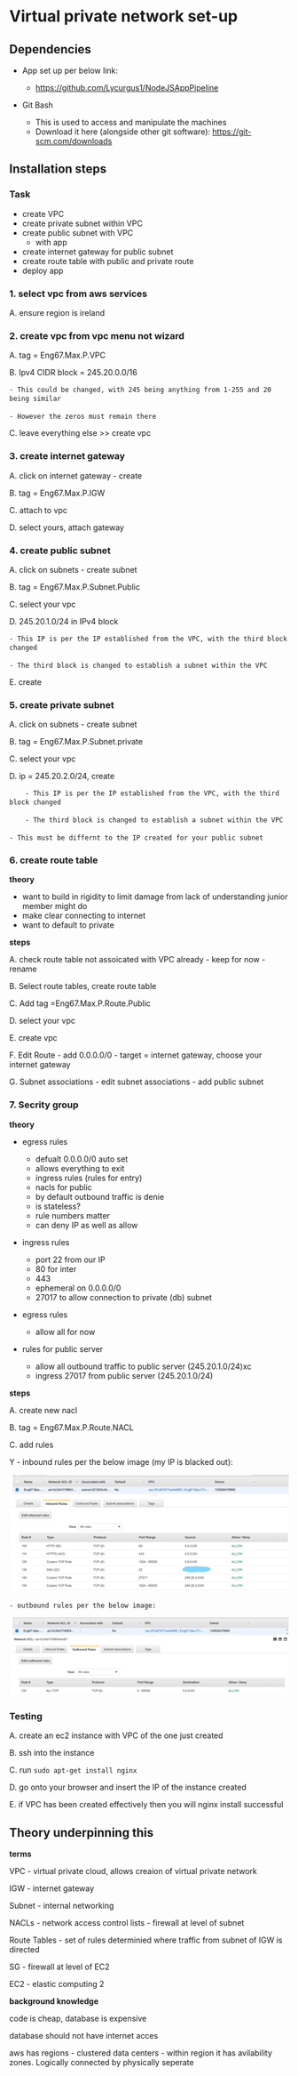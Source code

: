 # Virtual private network set-up

## Dependencies
- App set up per below link:
	- https://github.com/Lycurgus1/NodeJSAppPipeline

- Git Bash
	- This is used to access and manipulate the machines
	- Download it here (alongside other git software): https://git-scm.com/downloads

## Installation steps
### Task
- create VPC
- create private subnet within VPC
- create public subnet with VPC
	- with app
- create internet gateway for public subnet
- create route table with public and private route
- deploy app

### 1. select vpc from aws services

A. ensure region is ireland

### 2. create vpc from vpc menu not wizard

A. tag = Eng67.Max.P.VPC

B. Ipv4 CIDR block = 245.20.0.0/16

	- This could be changed, with 245 being anything from 1-255 and 20 being similar

	- However the zeros must remain there

C. leave everything else >> create vpc

### 3. create internet gateway

A. click on internet gateway - create

B. tag = Eng67.Max.P.IGW

C. attach to vpc

D. select yours, attach gateway

### 4. create public subnet

A. click on subnets - create subnet

B. tag = Eng67.Max.P.Subnet.Public

C. select your vpc

D. 245.20.1.0/24 in IPv4 block

	- This IP is per the IP established from the VPC, with the third block changed

	- The third block is changed to establish a subnet within the VPC

E. create

### 5. create private subnet

A. click on subnets - create subnet

B. tag = Eng67.Max.P.Subnet.private

C. select your vpc

D. ip = 245.20.2.0/24, create

        - This IP is per the IP established from the VPC, with the third block changed

        - The third block is changed to establish a subnet within the VPC

	- This must be differnt to the IP created for your public subnet

### 6. create route table

**theory**
- want to build in rigidity to limit damage from lack of understanding junior member might do
- make clear connecting to internet
- want to default to private

**steps**

A. check route table not assoicated with VPC already
	- keep for now
	- rename
	
B. Select route tables, create route table

C. Add tag =Eng67.Max.P.Route.Public

D. select your vpc

E. create vpc

F. Edit Route - add 0.0.0.0/0
	- target = internet gateway, choose your internet gateway
	
G. Subnet associations
	- edit subnet associations
	- add public subnet

### 7. Secrity group

**theory**

- egress rules
	- defualt 0.0.0.0/0 auto set
	- allows everything to exit
	- ingress rules (rules for entry)
	- nacls for public
	- by default outbound traffic is denie	
	- is stateless?
	- rule numbers matter
	- can deny IP as well as allow
	
- ingress rules 
	- port 22 from our IP
	- 80 for inter
	- 443
	- ephemeral on 0.0.0.0/0
	- 27017 to allow connection to private (db) subnet
	
- egress rules
	- allow all for now
	
- rules for public server
	- allow all outbound traffic to public server (245.20.1.0/24)xc
	- ingress 27017 from public server (245.20.1.0/24)
	
**steps**

A. create new nacl

B. tag = Eng67.Max.P.Route.NACL

C. add rules

Y	- inbound rules per the below image (my IP is blacked out):

![rules_inbound_NACL](images/rules_inbound_NACL.jpg)
	
	- outbound rules per the below image:
	
![rules_outbound_nacl](images/rules_outbound_nacl.PNG)

### Testing

A. create an ec2 instance with VPC of the one just created

B. ssh into the instance

C. run ```sudo apt-get install nginx```

D. go onto your browser and insert the IP of the instance created

E. if VPC has been created effectively then you will nginx install successful

## Theory underpinning this

**terms**

VPC - virtual private cloud, allows creaion of virtual private network

IGW - internet gateway

Subnet - internal networking 

NACLs - network access control lists - firewall at level of subnet

Route Tables - set of rules determinied where traffic from subnet of IGW is directed

SG - firewall at level of EC2

EC2 - elastic computing 2

**background knowledge**

code is cheap, database is expensive

database should not have internet acces

aws has regions - clustered data centers
	- within region it has avilability zones. Logically connected by physically seperate




